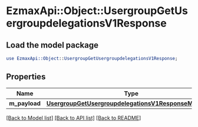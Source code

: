 # EzmaxApi::Object::UsergroupGetUsergroupdelegationsV1Response

## Load the model package
```perl
use EzmaxApi::Object::UsergroupGetUsergroupdelegationsV1Response;
```

## Properties
Name | Type | Description | Notes
------------ | ------------- | ------------- | -------------
**m_payload** | [**UsergroupGetUsergroupdelegationsV1ResponseMPayload**](UsergroupGetUsergroupdelegationsV1ResponseMPayload.md) |  | 

[[Back to Model list]](../README.md#documentation-for-models) [[Back to API list]](../README.md#documentation-for-api-endpoints) [[Back to README]](../README.md)


